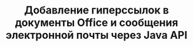 ---
############################# Static ############################
layout: "auto-gen-gist"
draft: false
path: "ru/assembly/java/hyperlink/pcl/"
otherformats: PDF HTML XPS TIFF MHTML TXT XAML EPUB SVG PS XML OTT OXPS MD POT OTP DOC DOCX DOCM DOT DOTX DOTM RTF ODT OTT XLS XLT XLSX XLSM XLTX XLTM XLSB ODS PPT PPTX PPTM PPS PPSX PPSM  POTX POTM ODP EML EMLX MSG 

############################# Head ############################
head_title: "Добавление гиперссылок в документы и отчеты Office PCL через Java API"
head_description: "GroupDocs.Assembl для Java поддерживает динамическую вставку гиперссылок на офисные документы и документы электронной почты, такие как PDF DOCX, RTF, XLSX, PPTX, EML, MSG и другие, внутри приложений Java."

############################# Header ############################
title: "Добавление гиперссылок в документы Office и сообщения электронной почты через Java API"
description: "GroupDocs.Assembly Java API позволяет профессионалам программного обеспечения программно добавлять гиперссылки в сообщения электронной почты и документы Office, такие как PDF DOC, DOCX, RTF, XLSX, CSV, PPTX, MSG и другие."

######################### Download Button #######################
button:
    enable: true

############################# About ############################
about:
    enable: true
    title: "Как использовать Java API для добавления гиперссылок в документы Office и электронные письма?"
    content: |
       Гиперссылка — это слово, фраза или изображение, по которым можно щелкнуть, чтобы перейти к новому документу или новому разделу в текущем документе. Гиперссылки являются основой всемирной паутины и используются для многих необходимых функций во всемирной паутине. GroupDocs.Assembly для Java — это API автоматизации документов и создания отчетов, который помогает разработчикам программного обеспечения динамически вставлять гиперссылки в свои документы или отчеты. API очень стабилен и полностью поддерживает несколько расширенных функций, связанных с управлением гиперссылками, таких как добавление гиперссылок на страницу документа, добавление ссылок на слайд презентации, добавление гиперссылок в ячейки электронной таблицы, изменение содержимого гиперссылок, динамическая вставка ссылок из закладок, удаление ненужных ссылок. ссылки, показывать текст вместо гиперссылки и многое другое. Некоторые из очень распространенных типов документов, такие как PDF, HTML, электронная почта Outlook, Microsoft Office Word, рабочие листы Excel, презентации PowerPoint и т. д., полностью поддерживаются.

############################# content ############################
steps:
    enable: true
    block:
    - title_left: "Вставка гиперссылок на документы обработки текста через Java"
      content_left: |
       Java API GroupDocs.Assembly полностью поддерживает вставку и редактирование гиперссылок внутри различных широко используемых форматов документов. В приведенном ниже примере кода Java показано, как вставлять гиперссылки в документ Microsoft Word.

      title_right: "Вставка гиперссылок в документ PCL с помощью Java"
      content_right: |
        * Настройка исходных и целевых документов
        * Установить выражение Uri, а также отображать текстовое выражение
        * Создайте экземпляр класса [DocumentAssembler](https://apireference.groupdocs.com/assembly/java/com.groupdocs.assembly/DocumentAssembler).
        * Вызовите [AssembleDocument](https://apireference.groupdocs.com/assembly/java/com.groupdocs.assembly/DocumentAssembler#assembleDocument-java.io.InputStream-java.io.OutputStream-com.groupdocs.assembly.LoadSaveOptions-com.groupdocs.assembly.DataSourceInfo...-) для сборки документа. Он поддерживает
          * Поток для чтения шаблона документа.
          * Поток для записи результирующего документа.
          * Дополнительные возможности загрузки и сохранения документа.
          * Информация об объектах источника данных.

      gisthash: "ecae8e7f8626f52f4dda03e76c96ff57"
      gistfile: "add_hyperlinks_to_word_documents.java"

    - title_left: "Добавить гиперссылки в электронные таблицы через Java"
      content_left: |
       Java API GroupDocs.Assembly позволяет программистам с легкостью вставлять и изменять гиперссылки внутри своих электронных таблиц. Они могут легко получить доступ, отредактировать его местоположение или заменить его новым. Следующий код Java демонстрирует, как легко программисты могут добавлять гиперссылки в свои электронные таблицы.

      title_right: "Как вставить гиперссылки в файл PCL"
      content_right: |
        * Настройка исходного и целевого файлов электронных таблиц
        * Установить выражение Uri, а также отображать текстовое выражение
        * Создайте экземпляр класса [DocumentAssembler](https://apireference.groupdocs.com/assembly/java/com.groupdocs.assembly/DocumentAssembler).
        * Вызовите [AssembleDocument](https://apireference.groupdocs.com/assembly/java/com.groupdocs.assembly/DocumentAssembler#assembleDocument-java.io.InputStream-java.io.OutputStream-com.groupdocs.assembly.LoadSaveOptions-com.groupdocs.assembly.DataSourceInfo...-) для сборки документа. Он поддерживает
          * Поток для чтения шаблона документа.
          * Поток для записи результирующего документа.
          * Дополнительные возможности загрузки и сохранения документа.
          * Информация об объектах источника данных.

      gisthash: "92bbf74f1dd23e5f7c6e5b5db0ff2504"
      gistfile: "add_hyperlinks_in_ spreadsheet_documents.java"

    - title_left: "Вставка гиперссылок в презентацию PowerPoint через Java"
      content_left: |
       Java API GroupDocs.Assembly упрощает для программистов решение задач, связанных с управлением документами. Вот пример кода Java, который показывает, как легко программисты могут получить доступ к своим документам презентации PowerPoint и добавить в них гиперссылки.

      title_right: "Как вставлять гиперссылки в презентации"
      content_right: |
        * Настройка исходных и целевых файлов презентации
        * Установите Uri и отобразите текстовые выражения
        * Создайте экземпляр класса [DocumentAssembler](https://apireference.groupdocs.com/assembly/java/com.groupdocs.assembly/DocumentAssembler).
        * Вызовите [AssembleDocument](https://apireference.groupdocs.com/assembly/java/com.groupdocs.assembly/DocumentAssembler#assembleDocument-java.io.InputStream-java.io.OutputStream-com.groupdocs.assembly.LoadSaveOptions-com.groupdocs.assembly.DataSourceInfo...-) для сборки документа. Он поддерживает
          * Поток для чтения шаблона документа.
          * Поток для записи результирующего документа.
          * Дополнительные возможности загрузки и сохранения документа.
          * Информация об объектах источника данных.

      gisthash: "06535fd50bfd353db586671a504d2783"
      gistfile: "add_hyperlinks_in_ presentation_documents.java"

    - title_left: "Используйте Java API для добавления гиперссылок в сообщения электронной почты"
      content_left: |
       GroupDocs.Assembly for Java позволяет разработчикам программного обеспечения легко добавлять гиперссылки в свои сообщения электронной почты с помощью всего нескольких строк кода Java. В следующем примере показано, как легко разработчики могут вставлять гиперссылки в свои документы электронной почты и отправлять их другим пользователям в своих собственных приложениях Java.

      title_right: "Как добавить гиперссылки в электронные письма"
      content_right: |
        * Настройка исходного и целевого файлов электронных таблиц
        * Установите Uri и отобразите текстовые выражения
        * Создайте экземпляр класса [DocumentAssembler](https://apireference.groupdocs.com/assembly/java/com.groupdocs.assembly/DocumentAssembler).
        * Вызовите [AssembleDocument](https://apireference.groupdocs.com/assembly/java/com.groupdocs.assembly/DocumentAssembler#assembleDocument-java.io.InputStream-java.io.OutputStream-com.groupdocs.assembly.LoadSaveOptions-com.groupdocs.assembly.DataSourceInfo...-) для сборки документа. Он поддерживает
          * Поток для чтения шаблона документа.
          * Поток для записи результирующего документа.
          * Дополнительные возможности загрузки и сохранения документа.
          * Информация об объектах источника данных.

      gisthash: "551cef5d45d08caa851d483a705114bb"
      gistfile: "add_hyperlinks_in_email_documents.java"  

    - title_left: "Системные Требования"
      content_left: |
       API GroupDocs.Assembly Java поддерживаются на всех основных платформах и операционных системах. Он может создавать документы в Microsoft Word, Excel, PowerPoint, Outlook, OpenOffice и более 50 других форматах. Полное руководство по системным требованиям см. на странице [системные требования](https://docs.groupdocs.com/assembly/java/system-requirements/). Перед выполнением приведенного ниже кода убедитесь, что на вашем компьютере установлены следующие предварительные компоненты. система:
         * Операционные системы: Microsoft Windows, Linux, MacOS
         * Поддержка версий Java: J2SE 7.0 (1.7), J2SE 8.0 (1.8) или выше
         * Получите последнюю версию Java API GroupDocs.Assembly от [Maven](https://mvnrepository.com/artifact/com.groupdocs/groupdocs-assembly/)
        
      title_right: "Зачем использовать GroupDocs.Assembly"
      content_right: |
        * Создание пользовательских документов из шаблонов.
        * Динамически прикреплять вложения электронной почты.
        * Для создания и автоматизации документов не требуется никакого дополнительного программного обеспечения.
        * Создает выходной документ на основе источника данных.
        * Динамически вставлять содержимое документа в отчет
        * Применение формулы во время сборки электронной таблицы.
        * Обеспечивает поддержку нескольких форматов данных
        * Поддержка последовательных операций с данными.

demos:
    enable: true
        

more_formats:
    enable: true


back_to_top:
    enable: true
---